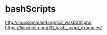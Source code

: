 # bashScripts

http://linuxcommand.org/lc3_wss0010.php
https://linuxhint.com/30_bash_script_examples/


